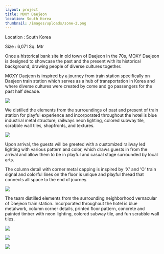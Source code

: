 ```yaml
---
layout: project
title: MOXY Daejeon
location: South Korea
thumbnail: /images/uploads/zone-2.png
---
```

Location : South Korea

Size : 6,071 Sq. Mtr



Once a historical bank site in old town of Daejeon in the 70s, MOXY Daejeon is designed to showcase the past and the present with its historical background, drawing people of diverse cultures together.

MOXY Daejeon is inspired by a journey from train station specifically on Daejeon train station which serves as a hub of transportation in Korea and where diverse cultures were created by come and go passengers for the past half decade.

![](/images/uploads/zone1_ghosting.jpg)

We distilled the elements from the surroundings of past and present of train station for playful experience and incorporated throughout the hotel is blue industrial metal structure, railways neon lighting, colored subway tile, scrabble wall tiles, shopfronts, and textures. 

![](/images/uploads/zone3.jpg)

Upon arrival, the guests will be greeted with a customized railway led lighting with various pattern and color, which draws guests in from the arrival and allow them to be in playful and casual stage surrounded by local arts.

The column detail with corner metal capping is inspired by 'X' and 'O' train signal and colorful lines on the floor is unique and playful thread that connects all space to the end of journey.

![](/images/uploads/zone4.jpg)

The team distilled elements from the surrounding neighborhood vernacular of Daejeon train station. Incorporated throughout the hotel is blue metalwork, column corner details, printed floor pattern, concrete and painted timber with neon lighting, colored subway tile, and fun scrabble wall tiles.

![](/images/uploads/key-elevation-grab-go-revised.jpg)

![](/images/uploads/key-elevation-open-kitchen-revised.jpg)

![](/images/uploads/public-toilet-1.png)